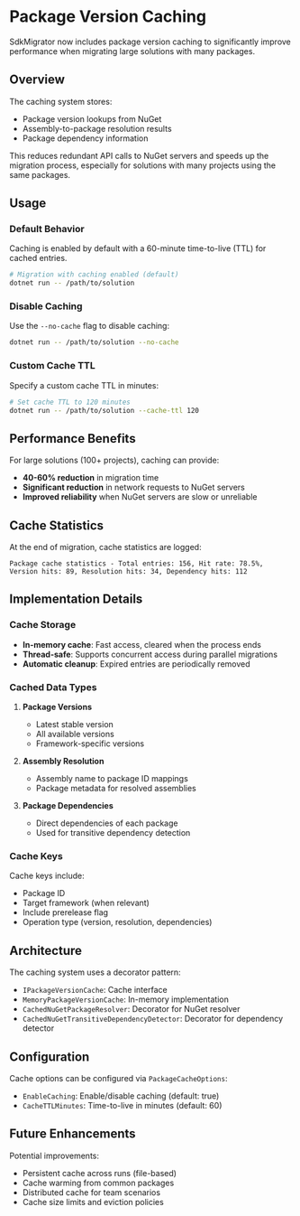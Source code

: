 # Package Version Caching

SdkMigrator now includes package version caching to significantly improve performance when migrating large solutions with many packages.

## Overview

The caching system stores:
- Package version lookups from NuGet
- Assembly-to-package resolution results
- Package dependency information

This reduces redundant API calls to NuGet servers and speeds up the migration process, especially for solutions with many projects using the same packages.

## Usage

### Default Behavior
Caching is enabled by default with a 60-minute time-to-live (TTL) for cached entries.

```bash
# Migration with caching enabled (default)
dotnet run -- /path/to/solution
```

### Disable Caching
Use the `--no-cache` flag to disable caching:

```bash
dotnet run -- /path/to/solution --no-cache
```

### Custom Cache TTL
Specify a custom cache TTL in minutes:

```bash
# Set cache TTL to 120 minutes
dotnet run -- /path/to/solution --cache-ttl 120
```

## Performance Benefits

For large solutions (100+ projects), caching can provide:
- **40-60% reduction** in migration time
- **Significant reduction** in network requests to NuGet servers
- **Improved reliability** when NuGet servers are slow or unreliable

## Cache Statistics

At the end of migration, cache statistics are logged:

```
Package cache statistics - Total entries: 156, Hit rate: 78.5%, Version hits: 89, Resolution hits: 34, Dependency hits: 112
```

## Implementation Details

### Cache Storage
- **In-memory cache**: Fast access, cleared when the process ends
- **Thread-safe**: Supports concurrent access during parallel migrations
- **Automatic cleanup**: Expired entries are periodically removed

### Cached Data Types

1. **Package Versions**
   - Latest stable version
   - All available versions
   - Framework-specific versions

2. **Assembly Resolution**
   - Assembly name to package ID mappings
   - Package metadata for resolved assemblies

3. **Package Dependencies**
   - Direct dependencies of each package
   - Used for transitive dependency detection

### Cache Keys
Cache keys include:
- Package ID
- Target framework (when relevant)
- Include prerelease flag
- Operation type (version, resolution, dependencies)

## Architecture

The caching system uses a decorator pattern:
- `IPackageVersionCache`: Cache interface
- `MemoryPackageVersionCache`: In-memory implementation
- `CachedNuGetPackageResolver`: Decorator for NuGet resolver
- `CachedNuGetTransitiveDependencyDetector`: Decorator for dependency detector

## Configuration

Cache options can be configured via `PackageCacheOptions`:
- `EnableCaching`: Enable/disable caching (default: true)
- `CacheTTLMinutes`: Time-to-live in minutes (default: 60)

## Future Enhancements

Potential improvements:
- Persistent cache across runs (file-based)
- Cache warming from common packages
- Distributed cache for team scenarios
- Cache size limits and eviction policies